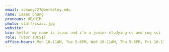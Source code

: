 ```yaml
---
email: ichung727@berkeley.edu
name: Isaac Chung
pronouns: HE/HIM
photo: staff/isaac.jpg
website:
bio: hello! my name is isaac and i’m a junior studying cs and cog sci :) i want to draw and play viola(🤨) more this summer - let me know if you have music reccs! welcome to data 8 :D
role: Tutor (UCS1)
office-hours: Mon 10-11AM, Tue 5-6PM, Wed 10-11AM, Thu 5-6PM, Fri 10-11AM, Fri 5-6PM
---
```

